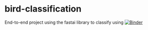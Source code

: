 # bird-classification
End-to-end project using the fastai library to classify using [![Binder](https://mybinder.org/badge_logo.svg)](https://mybinder.org/v2/gh/DimiV9/bird-classification/main?filepath=%2Fvoila%2Frender%2FApp.ipynb)
